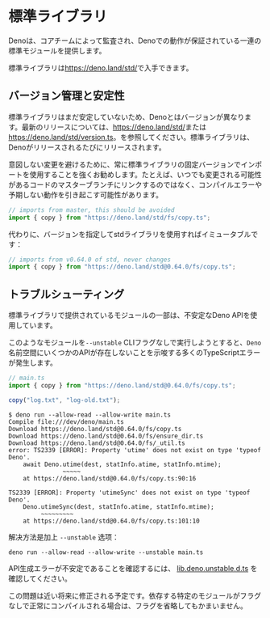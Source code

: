 # 標準ライブラリ

Denoは、コアチームによって監査され、Denoでの動作が保証されている一連の標準モジュールを提供します。

標準ライブラリは<https://deno.land/std/>で入手できます。

## バージョン管理と安定性

標準ライブラリはまだ安定していないため、Denoとはバージョンが異なります。最新のリリースについては、<https://deno.land/std/>または<https://deno.land/std/version.ts>。を参照してください。標準ライブラリは、Denoがリリースされるたびにリリースされます。

意図しない変更を避けるために、常に標準ライブラリの固定バージョンでインポートを使用することを強くお勧めします。たとえば、いつでも変更される可能性があるコードのマスターブランチにリンクするのではなく、コンパイルエラーや予期しない動作を引き起こす可能性があります。

```typescript
// imports from master, this should be avoided
import { copy } from "https://deno.land/std/fs/copy.ts";
```

代わりに、バージョンを指定してstdライブラリを使用すればイミュータブルです：

```typescript
// imports from v0.64.0 of std, never changes
import { copy } from "https://deno.land/std@0.64.0/fs/copy.ts";
```

## トラブルシューティング

標準ライブラリで提供されているモジュールの一部は、不安定なDeno APIを使用しています。 

このようなモジュールを`--unstable` CLIフラグなしで実行しようとすると、`Deno`名前空間にいくつかのAPIが存在しないことを示唆する多くのTypeScriptエラーが発生します。

```typescript
// main.ts
import { copy } from "https://deno.land/std@0.64.0/fs/copy.ts";

copy("log.txt", "log-old.txt");
```

```shell
$ deno run --allow-read --allow-write main.ts
Compile file:///dev/deno/main.ts
Download https://deno.land/std@0.64.0/fs/copy.ts
Download https://deno.land/std@0.64.0/fs/ensure_dir.ts
Download https://deno.land/std@0.64.0/fs/_util.ts
error: TS2339 [ERROR]: Property 'utime' does not exist on type 'typeof Deno'.
    await Deno.utime(dest, statInfo.atime, statInfo.mtime);
               ~~~~~
    at https://deno.land/std@0.64.0/fs/copy.ts:90:16

TS2339 [ERROR]: Property 'utimeSync' does not exist on type 'typeof Deno'.
    Deno.utimeSync(dest, statInfo.atime, statInfo.mtime);
         ~~~~~~~~~
    at https://deno.land/std@0.64.0/fs/copy.ts:101:10
```

解决方法是加上 `--unstable` 选项：

```shell
deno run --allow-read --allow-write --unstable main.ts
```

API生成エラーが不安定であることを確認するには、
[lib.deno.unstable.d.ts](https://github.com/denoland/deno/blob/master/cli/dts/lib.deno.unstable.d.ts)
を確認してください。

この問題は近い将来に修正される予定です。依存する特定のモジュールがフラグなしで正常にコンパイルされる場合は、フラグを省略してもかまいません。

